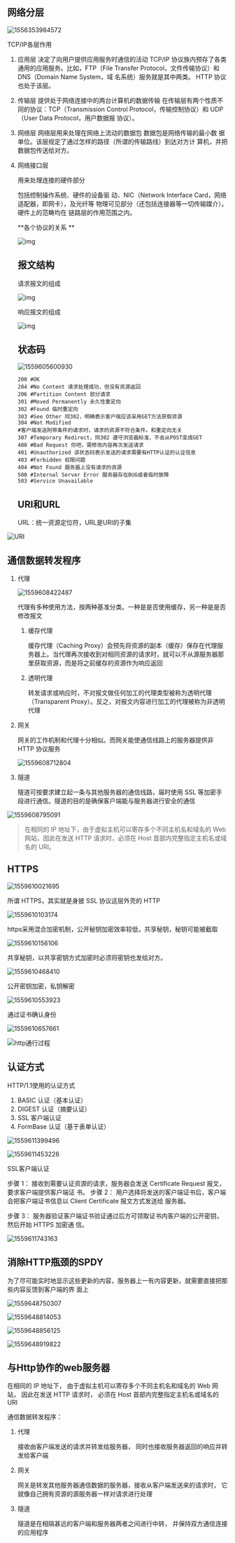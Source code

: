##  网络分层

![1556353984572](.\image\网络分层.png)

TCP/IP各层作用

1. 应用层
   决定了向用户提供应用服务时通信的活动
   TCP/IP 协议族内预存了各类通用的应用服务。比如，FTP（File Transfer Protocol，文件传输协议）和 DNS（Domain Name System，域 名系统）服务就是其中两类。
   HTTP 协议也处于该层。

2. 传输层
   提供处于网络连接中的两台计算机的数据传输
   在传输层有两个性质不同的协议：TCP（Transmission Control Protocol，传输控制协议）和 UDP（User Data Protocol，用户数据报 协议）。

3. 网络层
   网络层用来处理在网络上流动的数据包
   数据包是网络传输的最小数 据单位。该层规定了通过怎样的路径（所谓的传输路线）到达对方计 算机，并把数据包传送给对方。

4. 网络接口层

   用来处理连接的硬件部分

   包括控制操作系统、硬件的设备驱 动、NIC（Network Interface Card，网络适配器，即网卡），及光纤等 物理可见部分（还包括连接器等一切传输媒介）。硬件上的范畴均在 链路层的作用范围之内。

   **各个协议的关系 **

   ![img](image\协议之间的关系.jpg)

   ## 报文结构

   请求报文的组成

   ![img](image\请求报文.jpg)

   响应报文的组成

   ![img](image\响应报文.jpg)

   ## 状态码

   ![1559605600930](image\状态码.png)

   ```
   200 #OK
   204 #No Content 请求处理成功，但没有资源返回
   206 #Partition Content 部分请求
   301 #Moved Permanently 永久性重定向
   302 #Found 临时重定向
   303 #See Other 同302，明确表示客户端应该采用GET方法获取资源
   304 #Not Modified
   #客户端发送附带条件的请求时，请求的资源不符合条件。和重定向无关
   307 #Temporary Redirect，同302 遵守浏览器标准，不会从POST变成GET
   400 #Bad Request 你吧，需修改内容再次发送请求
   401 #Unauthorized 该状态码表示发送的请求需要有HTTP认证的认证信息
   403 #Forbidden 权限问题
   404 #Not Found 服务器上没有请求的资源
   500 #Internal Server Error 服务器存在BUG或者临时故障
   503 #Service Unavailable
   ```

   

   ## URI和URL

   URL：统一资源定位符，URL是URI的子集

![URI](image\uri.jpg)

## 通信数据转发程序

1. 代理

   ![1559608422487](image\代理服务器.png)

   代理有多种使用方法，按两种基准分类。一种是是否使用缓存，另一种是是否修改报文

   1. 缓存代理

      缓存代理（Caching Proxy）会预先将资源的副本（缓存）保存在代理服务器上。当代理再次接收到对相同资源的请求时，就可以不从源服务器那里获取资源，而是将之前缓存的资源作为响应返回 

   2. 透明代理

      转发请求或响应时，不对报文做任何加工的代理类型被称为透明代理（Transparent Proxy）。反之，对报文内容进行加工的代理被称为非透明代理 

2. 网关

   网关的工作机制和代理十分相似。而网关能使通信线路上的服务器提供非 HTTP 协议服务 

   ![1559608712804](image\网关.png)

3. 隧道

   隧道可按要求建立起一条与其他服务器的通信线路，届时使用 SSL 等加密手段进行通信。隧道的目的是确保客户端能与服务器进行安全的通信 

![1559608795091](image\隧道.png)

>  在相同的 IP 地址下，由于虚拟主机可以寄存多个不同主机名和域名的 Web 网站，因此在发送 HTTP 请求时，必须在 Host 首部内完整指定主机名或域名的 URI。 

## HTTPS

![1559610021695](image\https.png)

所谓 HTTPS，其实就是身披 SSL 协议这层外壳的 HTTP 

![1559610103174](image\https结构.png)

https采用混合加密机制，公开秘钥加密效率较低，共享秘钥，秘钥可能被截取

![1559610156106](image\混合加密机制.png)

共享秘钥，以共享密钥方式加密时必须将密钥也发给对方。 

![1559610468410](image\共享秘钥.png)

公开密钥加密，私钥解密

![1559610553923](image\公开秘钥.png)

通过证书确认身份

![1559610657661](image\数字证书.png)

![http通行过程](image\建立HTTPS通信过程.png)

## 认证方式

HTTP/1.1使用的认证方式

1. BASIC 认证（基本认证）
2. DIGEST 认证（摘要认证）
3. SSL 客户端认证
4. FormBase 认证（基于表单认证） 

![1559611399496](image\Basic认证.png)

![1559611453226](image\digst认证.png)  

SSL客户端认证

步骤 1： 接收到需要认证资源的请求，服务器会发送 Certificate Request 报文，要求客户端提供客户端证
书。
步骤 2： 用户选择将发送的客户端证书后，客户端会把客户端证书信息以 Client Certificate 报文方式发送给
服务器。 

步骤 3： 服务器验证客户端证书验证通过后方可领取证书内客户端的公开密钥，然后开始 HTTPS 加密通
信。 

![1559611743163](image\Session管理.png)

## 消除HTTP瓶颈的SPDY

为了尽可能实时地显示这些更新的内容，服务器上一有内容更新，就需要直接把那些内容反馈到客户端的界
面上

 ![1559648750307](image\以前http通信过程.png)

![1559648814053](image\Ajax通信.png)

![1559648856125](image\commit通信.png)

![1559648919822](image\web_socket通信.png)

## 与Http协作的web服务器

在相同的 IP 地址下， 由于虚拟主机可以寄存多个不同主机名和域名的 Web 网站， 因此在发送 HTTP 请求时， 必须在 Host 首部内完整指定主机名或域名的 URI  

通信数据转发程序：

1. 代理

   接收由客户端发送的请求并转发给服务器， 同时也接收服务器返回的响应并转发给客户端  

2. 网关

   网关是转发其他服务器通信数据的服务器，接收从客户端发送来的请求时， 它就像自己拥有资源的源服务器一样对请求进行处理  

3. 隧道

   隧道是在相隔甚远的客户端和服务器两者之间进行中转， 并保持双方通信连接的应用程序  